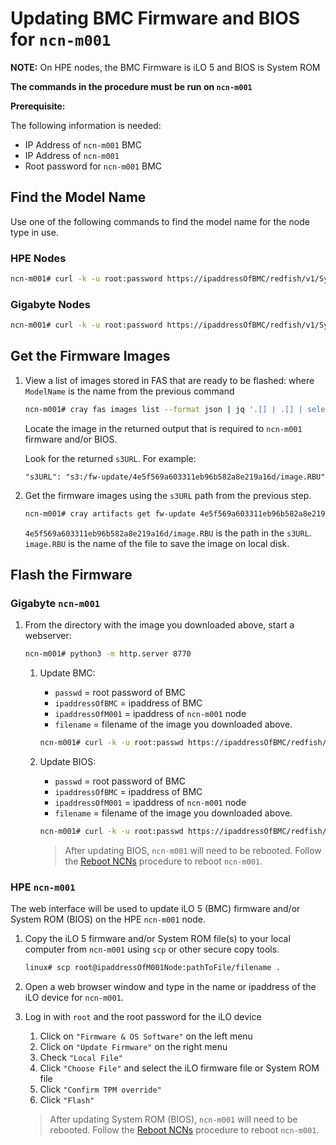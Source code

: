 # Updating BMC Firmware and BIOS for `ncn-m001`

**NOTE:** On HPE nodes, the BMC Firmware is iLO 5 and BIOS is System ROM

**The commands in the procedure must be run on `ncn-m001`**

**Prerequisite:**

The following information is needed:
* IP Address of `ncn-m001` BMC
* IP Address of `ncn-m001`
* Root password for `ncn-m001` BMC

## Find the Model Name
Use one of the following commands to find the model name for the node type in use.

### HPE Nodes

  ```bash
  ncn-m001# curl -k -u root:password https://ipaddressOfBMC/redfish/v1/Systems/1 | jq .Model
  ```

### Gigabyte Nodes

  ```bash
  ncn-m001# curl -k -u root:password https://ipaddressOfBMC/redfish/v1/Systems/Self | jq .Model
  ```

## Get the Firmware Images

1. View a list of images stored in FAS that are ready to be flashed:
    where `ModelName` is the name from the previous command

    ```bash
    ncn-m001# cray fas images list --format json | jq '.[] | .[] | select(.models | index("ModelName"))'
    ```

    Locate the image in the returned output that is required to `ncn-m001` firmware and/or BIOS.

    Look for the returned `s3URL`. For example:

    `"s3URL": "s3:/fw-update/4e5f569a603311eb96b582a8e219a16d/image.RBU"`

1. Get the firmware images using the `s3URL` path from the previous step.

    ```bash
    ncn-m001# cray artifacts get fw-update 4e5f569a603311eb96b582a8e219a16d/image.RBU image.RBU
    ```

    `4e5f569a603311eb96b582a8e219a16d/image.RBU` is the path in the `s3URL`. 
    `image.RBU` is the name of the file to save the image on local disk.

## Flash the Firmware

### Gigabyte `ncn-m001`

1. From the directory with the image you downloaded above, start a webserver:

    ```bash
    ncn-m001# python3 -m http.server 8770
    ```

    1. Update BMC:

       * `passwd` = root password of BMC
       * `ipaddressOfBMC` = ipaddress of BMC
       * `ipaddressOfM001` = ipaddress of `ncn-m001` node
       * `filename` = filename of the image you downloaded above.

       ```bash
       ncn-m001# curl -k -u root:passwd https://ipaddressOfBMC/redfish/v1/UpdateService/Actions/SimpleUpdate -d '{"ImageURI":"http://ipaddressOfM001:8770/filename", "TransferProtocol":"HTTP", "UpdateComponent":"BMC"}'
       ```

    1. Update BIOS:

       * `passwd` = root password of BMC
       * `ipaddressOfBMC` = ipaddress of BMC
       * `ipaddressOfM001` = ipaddress of `ncn-m001` node
       * `filename` = filename of the image you downloaded above.

       ```bash
       ncn-m001# curl -k -u root:passwd https://ipaddressOfBMC/redfish/v1/UpdateService/Actions/SimpleUpdate -d '{"ImageURI":"http://ipaddressOfM001:8770/filename", "TransferProtocol":"HTTP", "UpdateComponent":"BIOS"}'
       ```

       > After updating BIOS, `ncn-m001` will need to be rebooted. Follow the [Reboot NCNs](../node_management/Reboot_NCNs.md) procedure to reboot `ncn-m001`.

### HPE `ncn-m001`

The web interface will be used to update iLO 5 (BMC) firmware and/or System ROM (BIOS) on the HPE `ncn-m001` node.

1. Copy the iLO 5 firmware and/or System ROM file(s) to your local computer from `ncn-m001` using `scp` or other secure copy tools.

    ```bash
    linux# scp root@ipaddressOfM001Node:pathToFile/filename .
    ```

1. Open a web browser window and type in the name or ipaddress of the iLO device for `ncn-m001`.

1. Log in with `root` and the root password for the iLO device

    1. Click on `"Firmware & OS Software"` on the left menu
    1. Click on `"Update Firmware"` on the right menu
    1. Check `"Local File"`
    1. Click `"Choose File"` and select the iLO firmware file or System ROM file
    1. Click `"Confirm TPM override"`
    1. Click `"Flash"`

    > After updating System ROM (BIOS), `ncn-m001` will need to be rebooted. Follow the [Reboot NCNs](../node_management/Reboot_NCNs.md) procedure to reboot `ncn-m001`.
